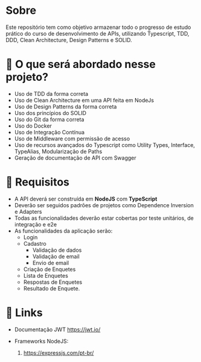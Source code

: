 # Sobre

Este repositório tem como objetivo armazenar todo o progresso de estudo prático do curso de desenvolvimento de APIs,
utilizando Typescript, TDD, DDD, Clean Architecture, Design Patterns e SOLID.

# 🔧 O que será abordado nesse projeto?
- Uso de TDD da forma correta
- Uso de Clean Architecture em uma API feita em NodeJs
- Uso de Design Patterns da forma correta
- Uso dos princípios do SOLID
- Uso do Git da forma correta
- Uso do Docker
- Uso de Integração Contínua
- Uso de Middleware com permissão de acesso
- Uso de recursos avançados do Typescript como Utility Types, Interface, TypeAlias, Modularização de Paths
- Geração de documentação de API com Swagger

# 🚨 Requisitos

- A API deverá ser construída em **NodeJS** com **TypeScript**
- Deverão ser seguidos padrões de projetos como Dependence Inversion e Adapters
- Todas as funcionalidades deverão estar cobertas por teste unitários, de integração e e2e
- As funcionalidades da aplicação serão:
  - Login
  - Cadastro
    - Validação de dados
    - Validação de email
    - Envio de email
  - Criação de Enquetes
  - Lista de Enquetes
  - Respostas de Enquetes
  - Resultado de Enquete.

# 🔗 Links

- Documentação JWT https://jwt.io/
- Frameworks NodeJS:

  1. https://expressjs.com/pt-br/
